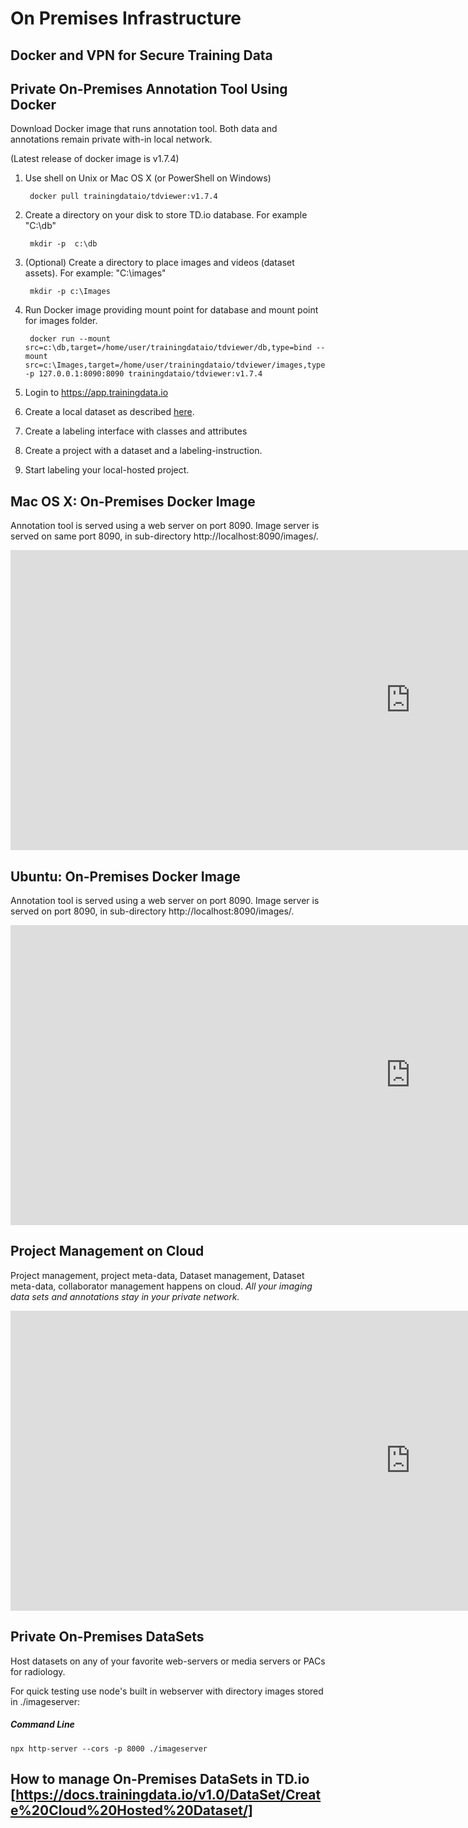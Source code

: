 # On Premises Infrastructure

## Docker and VPN for Secure Training Data

## Private On-Premises Annotation Tool Using Docker

Download Docker image that runs annotation tool. Both data and annotations remain private with-in local network.

(Latest release of docker image is v1.7.4)

1. Use shell on Unix or Mac OS X (or PowerShell on Windows)

        docker pull trainingdataio/tdviewer:v1.7.4


2. Create a directory on your disk to store TD.io database. For example "C:\db"

        mkdir -p  c:\db

3. (Optional) Create a directory to place images and videos (dataset assets). For example: "C:\images"

        mkdir -p c:\Images

4. Run Docker image providing mount point for database and mount point for images folder.

        docker run --mount src=c:\db,target=/home/user/trainingdataio/tdviewer/db,type=bind --mount src=c:\Images,target=/home/user/trainingdataio/tdviewer/images,type=bind -p 127.0.0.1:8090:8090 trainingdataio/tdviewer:v1.7.4

5. Login to https://app.trainingdata.io
6. Create a local dataset as described [here](#on-prem-datasets).
5. Create a labeling interface with classes and attributes
6. Create a project with a dataset and a labeling-instruction.
7. Start labeling your local-hosted project.

## Mac OS X: On-Premises Docker Image

Annotation tool is served using a web server on port 8090.
Image server is served on same port 8090, in sub-directory http://localhost:8090/images/.

<!-- [![On Premises Docker Mac OS X](https://i.ytimg.com/vi/X3QOo_lJrjE/hqdefault.jpg)](https://www.youtube.com/watch?v=X3QOo_lJrjE&feature=youtu.be) -->

<div class="video-wrapper">
  <iframe width="1280" height="480" src="https://www.youtube.com/embed/X3QOo_lJrjE" frameborder="0" allowfullscreen></iframe>
</div>


## Ubuntu: On-Premises Docker Image

Annotation tool is served using a web server on port 8090.
Image server is served on port 8090, in sub-directory http://localhost:8090/images/.

<!-- [![Ubuntu](https://i.ytimg.com/vi/ESAtt73cBLw/hqdefault.jpg)](https://www.youtube.com/watch?v=ESAtt73cBLw&feature=youtu.be) -->

<div class="video-wrapper">
  <iframe width="1280" height="480" src="https://www.youtube.com/embed/ESAtt73cBLw" frameborder="0" allowfullscreen></iframe>
</div>


## Project Management on Cloud

Project management, project meta-data, Dataset management, Dataset meta-data, collaborator management happens on cloud. *All your imaging data sets and annotations stay in your private network.*

<!-- [![May 23, 2019 1:25 PM](https://i.ytimg.com/vi/45nKiW8inFM/hqdefault.jpg)](https://www.youtube.com/watch?v=45nKiW8inFM&feature=youtu.be) -->

<div class="video-wrapper">
  <iframe width="1280" height="480" src="https://www.youtube.com/embed/45nKiW8inFM" frameborder="0" allowfullscreen></iframe>
</div>


## Private On-Premises DataSets

Host datasets on any of your favorite web-servers or media servers or PACs for radiology.

For quick testing use node's built in webserver with directory images stored in ./imageserver:

##### Command Line
```shell
npx http-server --cors -p 8000 ./imageserver
```

## How to manage On-Premises DataSets in TD.io [https://docs.trainingdata.io/v1.0/DataSet/Create%20Cloud%20Hosted%20Dataset/] 
